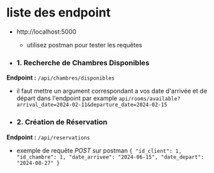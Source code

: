 # liste des endpoint
* http://localhost:5000
  - utilisez postman pour tester les requêtes

* ### 1. Recherche de Chambres Disponibles

**Endpoint :** `/api/chambres/disponibles`
- il faut mettre un argument correspondant a vos date d'arrivée et de départ dans l'endpoint par example  ` api/rooms/available?arrival_date=2024-02-11&departure_date=2024-02-15 `
* ### 2. Création de Réservation
**Endpoint :** `/api/reservations`
- exemple de requête *POST* sur postman  `{
    "id_client": 1,
    "id_chambre": 1,
    "date_arrivee": "2024-06-15",
    "date_depart": "2024-08-27"
} `
